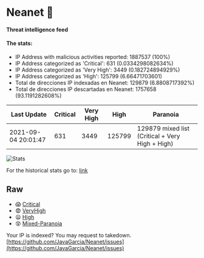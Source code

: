 # Neanet :hocho:
#### Threat intelligence feed
#### The stats:

- IP Address with malicious activities reported: 1887537 (100%)
- IP Address categorized as 'Critical':  631 (0.0334298082634%)
- IP Address categorized as 'Very High':  3449 (0.182724894929%)
- IP Address categorized as 'High':  125799 (6.66471703601)
- Total de direcciones IP indexadas en Neanet:  129879 (6.8808717392%)
- Total de direcciones IP descartadas en Neanet:  1757658 (93.1191282608%)

| Last Update | Critical | Very High | High | Paranoia |
| --- | --- | --- | --- | --- |
| 2021-09-04 20:01:47 | 631 | 3449 | 125799 | 129879 mixed list (Critical + Very High + High)|

![Stats](https://docs.google.com/spreadsheets/d/e/2PACX-1vSnaNMIXVabIpDJjufMlzH7poXnshF3mgd8Is1g9ytUEzVsP5my4Trn8f-xkoLLQ38xpL3HtmUexLo6/pubchart?oid=501124687&format=image)

For the historical stats go to: [link](/stats.csv)
## Raw
- :scream: [Critical](https://raw.githubusercontent.com/JavaGarcia/Neanet/master/blacklists/neanet_critical.txt)
- :fearful: [VeryHigh](https://raw.githubusercontent.com/JavaGarcia/Neanet/master/blacklists/neanet_veryHigh.txtt)
- :frowning: [High](https://raw.githubusercontent.com/JavaGarcia/Neanet/master/blacklists/neanet_high.txt)
- :dizzy_face: [Mixed-Paranoia](https://raw.githubusercontent.com/JavaGarcia/Neanet/master/blacklists/neanet_all.txt)


Your IP is indexed? You may request to takedown. [https://github.com/JavaGarcia/Neanet/issues](https://github.com/JavaGarcia/Neanet/issues)

























































































































































































































































































































































































































































































































































































































































































































































































































































































































































































































































































































































































































































































































































































































































































































































































































































































































































































































































































































































































































































































































































































































































































































































































































































































































































































































































































































































































































































































































































































































































































































































































































































































































































































































































































































































































































































































































































































































































































































































































































































































































































































































































































































































































































































































































































































































































































































































































































































































































































































































































































































































































































































































































































































































































































































































































































































































































































































































































































































































































































































































































































































































































































































































































































































































































































































































































































































































































































































































































































































































































































































































































































































































































































































































































































































































































































































































































































































































































































































































































































































































































































































































































































































































































































































































































































































































































































































